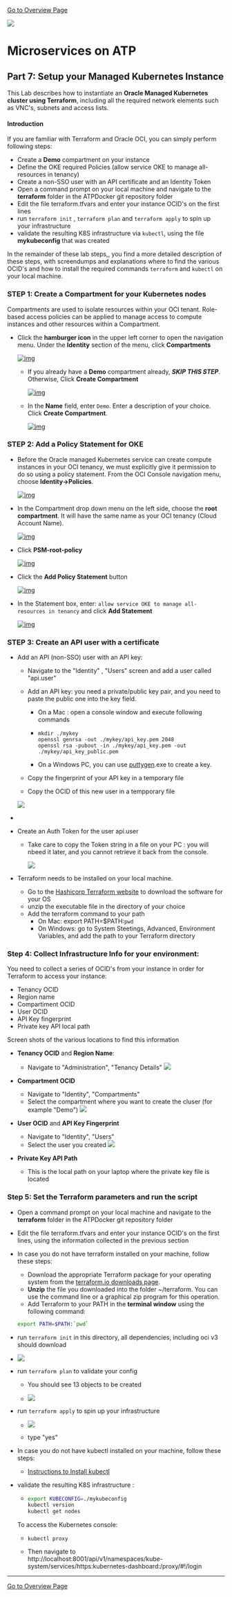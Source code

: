 [Go to Overview Page](README.md)

![](images/customer.logo2.png)

# Microservices on ATP

## Part 7: Setup your Managed Kubernetes Instance

This Lab describes how to instantiate an **Oracle Managed Kubernetes cluster using Terraform**, including all the required network elements such as VNC's, subnets and access lists.
#### **Introduction**

If you are familiar with Terraform and Oracle OCI, you can simply perform following steps:

- Create a **Demo** compartment on your instance
- Define the OKE required Policies (allow service OKE to manage all-resources in tenancy)
- Create a non-SSO user with an API certificate and an Identity Token
- Open a command prompt on your local machine and navigate to the **terraform** folder in the ATPDocker git repository folder
- Edit the file terraform.tfvars and enter your instance OCID's on the first lines
- run ```terraform init``` , `terraform plan` and `terraform apply` to spin up your infrastructure
- validate the resulting K8S infrastructure via `kubectl`, using the file **mykubeconfig** that was created 

In the remainder of these lab steps,, you find a more detailed description of these steps, with screendumps and explanations where to find the various OCID's and how to install the required commands `terraform` and `kubectl` on your local machine.

### **STEP 1**: Create a Compartment for your Kubernetes nodes

Compartments are used to isolate resources within your OCI tenant. Role-based access policies can be applied to manage access to compute instances and other resources within a Compartment.

- Click the **hamburger icon** in the upper left corner to open the navigation menu. Under the **Identity** section of the menu, click **Compartments**

  [![img](https://github.com/CloudTestDrive/learning-library/raw/master/workshops/container-native-development-with-oke/images/200/LabGuide200-c32a35b9.png)](https://github.com/CloudTestDrive/learning-library/blob/master/workshops/container-native-development-with-oke/images/200/LabGuide200-c32a35b9.png)

  

  - If you already have a **Demo** compartment already, ***SKIP THIS STEP***. Otherwise, Click **Create Compartment**

    

    [![img](https://github.com/CloudTestDrive/learning-library/raw/master/workshops/container-native-development-with-oke/images/200/7.png)](https://github.com/CloudTestDrive/learning-library/blob/master/workshops/container-native-development-with-oke/images/200/7.png)

    

  - In the **Name** field, enter `Demo`. Enter a description of your choice. Click **Create Compartment**.

    

    [![img](https://github.com/CloudTestDrive/learning-library/raw/master/workshops/container-native-development-with-oke/images/200/LabGuide200-9341ed24.png)](https://github.com/CloudTestDrive/learning-library/blob/master/workshops/container-native-development-with-oke/images/200/LabGuide200-9341ed24.png)

    

### **STEP 2**: Add a Policy Statement for OKE

- Before the Oracle managed Kubernetes service can create compute instances in your OCI tenancy, we must explicitly give it permission to do so using a policy statement. From the OCI Console navigation menu, choose **Identity->Policies**.

  [![img](https://github.com/CloudTestDrive/learning-library/raw/master/workshops/container-native-development-with-oke/images/200/LabGuide200-13c980fa.png)](https://github.com/CloudTestDrive/learning-library/blob/master/workshops/container-native-development-with-oke/images/200/LabGuide200-13c980fa.png)

- In the Compartment drop down menu on the left side, choose the **root compartment**. It will have the same name as your OCI tenancy (Cloud Account Name).

  [![img](https://github.com/CloudTestDrive/learning-library/raw/master/workshops/container-native-development-with-oke/images/200/LabGuide200-a321171a.png)](https://github.com/CloudTestDrive/learning-library/blob/master/workshops/container-native-development-with-oke/images/200/LabGuide200-a321171a.png)

- Click **PSM-root-policy**

  [![img](https://github.com/CloudTestDrive/learning-library/raw/master/workshops/container-native-development-with-oke/images/200/LabGuide200-e67b7705.png)](https://github.com/CloudTestDrive/learning-library/blob/master/workshops/container-native-development-with-oke/images/200/LabGuide200-e67b7705.png)

- Click the **Add Policy Statement** button

  [![img](https://github.com/CloudTestDrive/learning-library/raw/master/workshops/container-native-development-with-oke/images/200/LabGuide200-3d4a7471.png)](https://github.com/CloudTestDrive/learning-library/blob/master/workshops/container-native-development-with-oke/images/200/LabGuide200-3d4a7471.png)

- In the Statement box, enter: `allow service OKE to manage all-resources in tenancy` and click **Add Statement**

  [![img](https://github.com/CloudTestDrive/learning-library/raw/master/workshops/container-native-development-with-oke/images/200/LabGuide200-bd5bcbd1.png)](https://github.com/CloudTestDrive/learning-library/blob/master/workshops/container-native-development-with-oke/images/200/LabGuide200-bd5bcbd1.png)



### STEP 3: Create an API user with a certificate

- Add an API (non-SSO) user with an API key:
  - Navigate to the "Identity" , "Users" screen and add a user called "api.user"
  - Add an API key: you need a private/public key pair, and you need to paste the public one into the key field. 

    - On a Mac : open a console window and execute following commands

    - ```
      mkdir ./mykey
      openssl genrsa -out ./mykey/api_key.pem 2048
      openssl rsa -pubout -in ./mykey/api_key.pem -out ./mykey/api_key_public.pem
      ```

    - On a Windows PC, you can use [puttygen](https://www.ssh.com/ssh/putty/download).exe to create a key.
  - Copy the fingerprint of your API key in a temporary file
  - Copy the OCID of this new user in a tempporary file


  ![](images/660/OkeUser.png)

- 

- Create an Auth Token for the user api.user

    - Take care to copy the Token string in a file on your PC : you will nbeed it later, and you cannot retrieve it back from the console.

        ![](images/660/Auth_token.png)

- Terraform needs to be installed on your local machine.  

    - Go to the [Hashicorp Terraform website](https://www.terraform.io/downloads.html) to download the software for your OS
    - unzip the executable file in the directory of your choice
    - Add the terraform command to your path
        - On Mac: export PATH=$PATH:`pwd`
        - On Windows: go to System Steetings, Advanced, Environment Variables, and add the path to your Terraform directory 



### Step 4: Collect Infrastructure Info for your environment: ###

You need to collect a series of OCID's from your instance in order for Terraform to access your instance:
- Tenancy OCID
- Region name
- Compartiment OCID
- User OCID
- API Key fingerprint
- Private key API local path




Screen shots of the various locations to find this information

- **Tenancy OCID** and **Region Name**:
  - Navigate to "Administration", "Tenancy Details"
  ![](images/660/OkeTenancy.png)
  
- **Compartment OCID**
  - Navigate to "Identity", "Compartments"
  - Select the compartment where you want to create the cluser (for example "Demo")
  ![](images/660/OkeCompart.png)
  
- **User OCID** and **API Key Fingerprint**
  - Navigate to "Identity", "Users"
  - Select the user you created
  ![](images/660/OkeUser.png)
  
- **Private Key API Path**
  - This is the local path on your laptop where the private key file is located



### Step 5: Set the Terraform parameters and run the script ###

- Open a command prompt on your local machine and navigate to the **terraform** folder in the ATPDocker git repository folder

- Edit the file terraform.tfvars and enter your instance OCID's on the first lines, using the information collected in the previous section

- In case you do not have terraform installed on your machine, follow these steps:

   - Download the appropriate Terraform package for your operating system from the [terraform.io downloads page](https://www.terraform.io/downloads.html).
   - **Unzip** the file you downloaded into the folder ~/terraform. You can use the command line or a graphical zip program for this operation. 
   - Add Terraform to your PATH in the **terminal window**  using the following command:

   ```bash
   export PATH=$PATH:`pwd`
   ```

- run `terraform init` in this directory, all dependencies, including oci v3 should download

- ![](images/660/terra_init.png)

- run `terraform plan` to validate your config

   - You should see 13 objects to be created

   - ![](images/660/terra_plan.png)

- run `terraform apply` to spin up your infrastructure

   - ![](images/660/terra_plan.png)

   - type "yes"

- In case you do not have kubectl installed on your machine, follow these steps:

   - [Instructions to Install kubectl](https://github.com/CloudTestDrive/EventLabs/blob/master/AppDev/K8S/kubectl_install.md)

- validate the resulting K8S infrastructure :

   - ```bash
     export KUBECONFIG=./mykubeconfig
     kubectl version
     kubectl get nodes
     ```

     

   To access the Kubernetes console:
   - ```
     kubectl proxy
     ```

     

   - Then navigate to   
     http://localhost:8001/api/v1/namespaces/kube-system/services/https:kubernetes-dashboard:/proxy/#!/login





---

[Go to Overview Page](README.md)